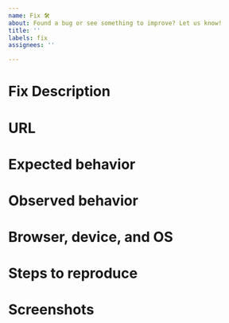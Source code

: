 ```yaml
---
name: Fix 🛠
about: Found a bug or see something to improve? Let us know!
title: ''
labels: fix
assignees: ''

---
```


# Fix Description

# URL

# Expected behavior

# Observed behavior

# Browser, device, and OS
<!--If from the Device Library, please include that device's name.-->

# Steps to reproduce

# Screenshots
